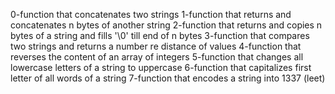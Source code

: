 0-function that concatenates two strings
1-function that returns and concatenates n bytes of another string
2-function that returns and copies n bytes of a string and fills '\0' till end of n bytes
3-function that compares two strings and returns a number re distance of values
4-function that reverses the content of an array of integers
5-function that changes all lowercase letters of a string to uppercase
6-function that capitalizes first letter of all words of a string
7-function that encodes a string into 1337 (leet)
